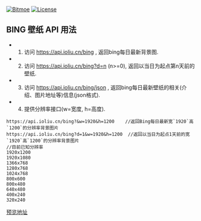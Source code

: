 [![Bitmoe](https://img.shields.io/badge/Powered%20By-Bitmoe-blue.svg?style=flat-square)](https://github.com/bitmoe) 
[![License](https://img.shields.io/badge/License-MIT-blue.svg?style=flat-square)]()  

## BING 壁纸 API 用法  
 - 1. 访问 https://api.ioliu.cn/bing , 返回bing每日最新背景图.  
 - 2. 访问 https://api.ioliu.cn/bing?d=n (n>=0), 返回以当日为起点第n天前的壁纸.  
 - 3. 访问 https://api.ioliu.cn/bing/json , 返回bing每日最新壁纸的相关(介绍、图片地址等)信息(json格式).  
 - 4. 提供分辨率接口(w=宽度, h=高度).
``` 
https://api.ioliu.cn/bing?&w=1920&h=1200    //返回Bing每日最新宽`1920`高`1200`的分辨率背景图片
https://api.ioliu.cn/bing?d=1&w=1920&h=1200  //返回以当日为起点1天前的宽`1920`高`1200`的分辨率背景图片
//目前已知分辨率     
1920x1200   
1920x1080    
1366x768   
1280x768    
1024x768    
800x600    
800x480    
640x480    
400x240    
320x240   
```   
 
<a href="https://api.ioliu.cn" target="_blank">预览地址</a> 